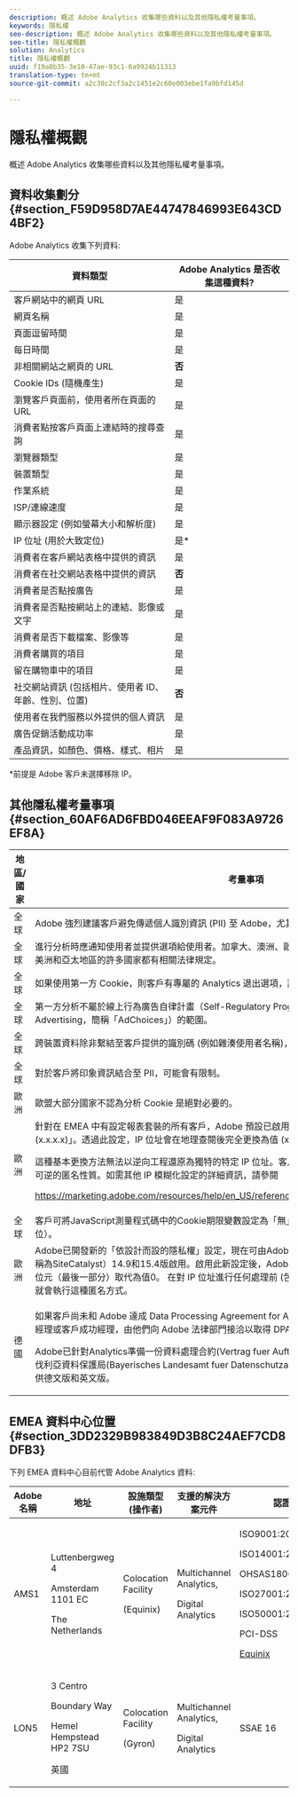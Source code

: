 ```yaml
---
description: 概述 Adobe Analytics 收集哪些資料以及其他隱私權考量事項。
keywords: 隱私權
seo-description: 概述 Adobe Analytics 收集哪些資料以及其他隱私權考量事項。
seo-title: 隱私權概觀
solution: Analytics
title: 隱私權概觀
uuid: f19a8b35-3e10-47ae-93c1-6a9924b11313
translation-type: tm+mt
source-git-commit: a2c38c2cf3a2c1451e2c60e003ebe1fa9bfd145d

---
```



# 隱私權概觀

概述 Adobe Analytics 收集哪些資料以及其他隱私權考量事項。

## 資料收集劃分 {#section_F59D958D7AE44747846993E643CD4BF2}

Adobe Analytics 收集下列資料:

| 資料類型 | Adobe Analytics 是否收集這種資料? |
|---|---|
| 客戶網站中的網頁 URL | 是 |
| 網頁名稱 | 是 |
| 頁面逗留時間 | 是 |
| 每日時間 | 是 |
| 非相關網站之網頁的 URL | **否** |
| Cookie IDs (隨機產生) | 是 |
| 瀏覽客戶頁面前，使用者所在頁面的 URL | 是 |
| 消費者點按客戶頁面上連結時的搜尋查詢 | 是 |
| 瀏覽器類型 | 是 |
| 裝置類型 | 是 |
| 作業系統 | 是 |
| ISP/連線速度 | 是 |
| 顯示器設定 (例如螢幕大小和解析度) | 是 |
| IP 位址 (用於大致定位) | 是* |
| 消費者在客戶網站表格中提供的資訊 | 是 |
| 消費者在社交網站表格中提供的資訊 | **否** |
| 消費者是否點按廣告 | 是 |
| 消費者是否點按網站上的連結、影像或文字 | 是 |
| 消費者是否下載檔案、影像等 | 是 |
| 消費者購買的項目 | 是 |
| 留在購物車中的項目 | 是 |
| 社交網站資訊 (包括相片、使用者 ID、年齡、性別、位置) | **否** |
| 使用者在我們服務以外提供的個人資訊 | 是 |
| 廣告促銷活動成功率 | 是 |
| 產品資訊，如顏色、價格、樣式、相片 | 是 |

*前提是 Adobe 客戶未選擇移除 IP。

## 其他隱私權考量事項 {#section_60AF6AD6FBD046EEAF9F083A9726EF8A}

<table id="table_247B425E774F403288233824870D070E"> 
 <thead> 
  <tr> 
   <th colname="col1" class="entry"> 地區/國家 </th> 
   <th colname="col2" class="entry"> 考量事項 </th> 
  </tr> 
 </thead>
 <tbody> 
  <tr> 
   <td colname="col1"> 全球 </td> 
   <td colname="col2"> Adobe 強烈建議客戶避免傳遞個人識別資訊 (PII) 至 Adobe，尤其是 Analytics 不需要 PII 的情況下。 </td> 
  </tr> 
  <tr> 
   <td colname="col1"> 全球 </td> 
   <td colname="col2"> 進行分析時應通知使用者並提供選項給使用者。加拿大、澳洲、歐盟 (部分國家要求提供加入選項) 以及拉丁美洲和亞太地區的許多國家都有相關法律規定。 </td> 
  </tr> 
  <tr> 
   <td colname="col1"> 全球 </td> 
   <td colname="col2"> 如果使用第一方 Cookie，則客戶有專屬的 Analytics 退出選項，請勿使用 Adobe.com 上的退出選項。 </td> 
  </tr> 
  <tr> 
   <td colname="col1"> 全球 </td> 
   <td colname="col2"> 第一方分析不屬於線上行為廣告自律計畫（Self-Regulatory Program for Online Behavioral Advertising，簡稱「AdChoices」）的範圍。 </td> 
  </tr> 
  <tr> 
   <td colname="col1"> 全球 </td> 
   <td colname="col2"> 跨裝置資料除非繫結至客戶提供的識別碼 (例如雜湊使用者名稱)，否則不應合併。 </td> 
  </tr> 
  <tr> 
   <td colname="col1"> 全球 </td> 
   <td colname="col2"> 對於客戶將印象資訊結合至 PII，可能會有限制。 </td> 
  </tr> 
  <tr> 
   <td colname="col1"> 歐洲 </td> 
   <td colname="col2"> 歐盟大部分國家不認為分析 Cookie 是絕對必要的。 </td> 
  </tr> 
  <tr> 
   <td colname="col1"> 歐洲 </td> 
   <td colname="col2"> 針對在 EMEA 中有設定報表套裝的所有客戶，Adobe 預設已啟用設定「IP 模糊化: 已啟用 - 被刪除的 IP (x.x.x.x)」。透過此設定，IP 位址會在地理查閱後完全更換為值 (x.x.x.x)，不再做為資料點使用。 <p>這種基本更換方法無法以逆向工程還原為獨特的特定 IP 位址。客戶或 Adobe 都無法存取 IP 位址，它具有不可逆的匿名性質。如需其他 IP 模糊化設定的詳細資訊，請參閱 </p> <p> <a href="https://marketing.adobe.com/resources/help/en_US/reference/index.html#General_Account_Settings" format="https" scope="external"> https://marketing.adobe.com/resources/help/en_US/reference/index.html#General_Account_Settings </a> </p> </td> 
  </tr> 
  <tr> 
   <td colname="col1"> 全球 </td> 
   <td colname="col2"> 客戶可將JavaScript測量程式碼中的Cookie期限變數設定為「無」、「工作階段」或其他指定值（以秒為單位）。 </td> 
  </tr> 
  <tr> 
   <td colname="col1"> 歐洲 </td> 
   <td colname="col2"> Adobe已開發新的「依設計而設的隱私權」設定，現在可由Adobe clientCare for Adobe Analytics（先前稱為SiteCatalyst）14.9和15.4版啟用。啟用此新設定後，Adobe收集IP位址後，會立即將IP位址的最後八位元（最後一部分）取代為值0。 在對 IP 位址進行任何處理前 (包括選用的地理查閱和 IP 位址 ISP 查閱)，就會執行這種匿名方式。 </td> 
  </tr> 
  <tr> 
   <td colname="col1"> 德國 </td> 
   <td colname="col2"> <p>如果客戶尚未和 Adobe 達成 Data Processing Agreement for Adobe Analytics，則應聯絡其 Adobe 客戶經理或客戶成功經理，由他們向 Adobe 法律部門接洽以取得 DPA 。 </p> <p>Adobe已針對Analytics準備一份資料處理合約(Vertrag fuer Auftragsdatenverarbeitung - ADV)，並經巴伐利亞資料保護局(Bayerisches Landesamt fuer Datenschutzaufsicht - bayLDA)審查並核准。 ADV 提供德文版和英文版。 </p> </td> 
  </tr> 
 </tbody> 
</table>

## EMEA 資料中心位置 {#section_3DD2329B983849D3B8C24AEF7CD8DFB3}

下列 EMEA 資料中心目前代管 Adobe Analytics 資料:

<table id="table_65794B3790FD4B519EE89CF4F4B88314"> 
 <thead> 
  <tr> 
   <th colname="col1" class="entry"> Adobe 名稱 </th> 
   <th colname="col2" class="entry"> 地址 </th> 
   <th colname="col3" class="entry"> 設施類型 (操作者) </th> 
   <th colname="col4" class="entry"> 支援的解決方案元件 </th> 
   <th colname="col5" class="entry"> 認證 </th> 
  </tr> 
 </thead>
 <tbody> 
  <tr> 
   <td colname="col1"> AMS1 </td> 
   <td colname="col2"> <p>Luttenbergweg 4 </p> <p>Amsterdam 1101 EC </p> <p>The Netherlands </p> </td> 
   <td colname="col3"> <p>Colocation Facility </p> <p>(Equinix) </p> </td> 
   <td colname="col4"> <p>Multichannel Analytics, </p> <p>Digital Analytics </p> </td> 
   <td colname="col5"> <p>ISO9001:2008 </p> <p>ISO14001:2004 </p> <p>OHSAS18001:2007 </p> <p>ISO27001:2005 </p> <p>ISO50001:2011 </p> <p>PCI-DSS </p> <p> <a href="https://www.equinix.com/solutions/by-services/colocation/standards-and-compliance/iso-certified-data-centers/#table" format="http" scope="external"> Equinix </a> </p> </td> 
  </tr> 
  <tr> 
   <td colname="col1"> LON5 </td> 
   <td colname="col2"> <p>3 Centro </p> <p>Boundary Way </p> <p>Hemel Hempstead HP2 7SU </p> <p>英國 </p> </td> 
   <td colname="col3"> <p>Colocation Facility </p> <p>(Gyron) </p> </td> 
   <td colname="col4"> <p>Multichannel Analytics, </p> <p>Digital Analytics </p> </td> 
   <td colname="col5"> SSAE 16 </td> 
  </tr> 
 </tbody> 
</table>
